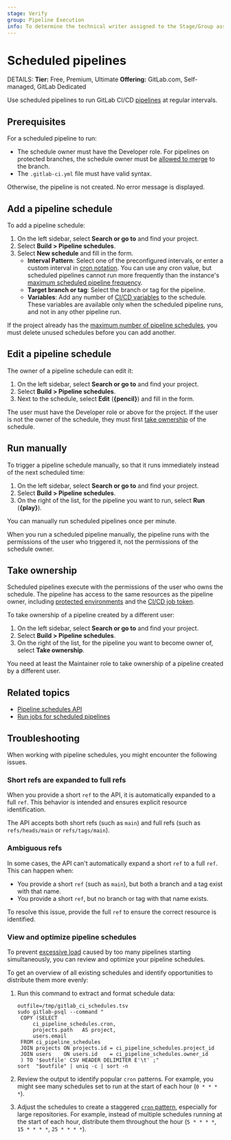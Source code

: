 ```yaml
---
stage: Verify
group: Pipeline Execution
info: To determine the technical writer assigned to the Stage/Group associated with this page, see https://handbook.gitlab.com/handbook/product/ux/technical-writing/#assignments
---
```


# Scheduled pipelines

DETAILS:
**Tier:** Free, Premium, Ultimate
**Offering:** GitLab.com, Self-managed, GitLab Dedicated

Use scheduled pipelines to run GitLab CI/CD [pipelines](index.md) at regular intervals.

## Prerequisites

For a scheduled pipeline to run:

- The schedule owner must have the Developer role. For pipelines on protected branches,
  the schedule owner must be [allowed to merge](../../user/project/repository/branches/protected.md#add-protection-to-existing-branches)
  to the branch.
- The `.gitlab-ci.yml` file must have valid syntax.

Otherwise, the pipeline is not created. No error message is displayed.

## Add a pipeline schedule

To add a pipeline schedule:

1. On the left sidebar, select **Search or go to** and find your project.
1. Select **Build > Pipeline schedules**.
1. Select **New schedule** and fill in the form.
   - **Interval Pattern**: Select one of the preconfigured intervals, or enter a custom
     interval in [cron notation](../../topics/cron/index.md). You can use any cron value,
     but scheduled pipelines cannot run more frequently than the instance's
     [maximum scheduled pipeline frequency](../../administration/cicd/index.md#change-maximum-scheduled-pipeline-frequency).
   - **Target branch or tag**: Select the branch or tag for the pipeline.
   - **Variables**: Add any number of [CI/CD variables](../variables/index.md) to the schedule.
     These variables are available only when the scheduled pipeline runs,
     and not in any other pipeline run.

If the project already has the [maximum number of pipeline schedules](../../administration/instance_limits.md#number-of-pipeline-schedules),
you must delete unused schedules before you can add another.

## Edit a pipeline schedule

The owner of a pipeline schedule can edit it:

1. On the left sidebar, select **Search or go to** and find your project.
1. Select **Build > Pipeline schedules**.
1. Next to the schedule, select **Edit** (**{pencil}**) and fill in the form.

The user must have the Developer role or above for the project. If the user is
not the owner of the schedule, they must first [take ownership](#take-ownership)
of the schedule.

## Run manually

To trigger a pipeline schedule manually, so that it runs immediately instead of
the next scheduled time:

1. On the left sidebar, select **Search or go to** and find your project.
1. Select **Build > Pipeline schedules**.
1. On the right of the list, for
   the pipeline you want to run, select **Run** (**{play}**).

You can manually run scheduled pipelines once per minute.

When you run a scheduled pipeline manually, the pipeline runs with the
permissions of the user who triggered it, not the permissions of the schedule owner.

## Take ownership

Scheduled pipelines execute with the permissions of the user
who owns the schedule. The pipeline has access to the same resources as the pipeline owner,
including [protected environments](../environments/protected_environments.md) and the
[CI/CD job token](../jobs/ci_job_token.md).

To take ownership of a pipeline created by a different user:

1. On the left sidebar, select **Search or go to** and find your project.
1. Select **Build > Pipeline schedules**.
1. On the right of the list, for
   the pipeline you want to become owner of, select **Take ownership**.

You need at least the Maintainer role to take ownership of a pipeline created by a different user.

## Related topics

- [Pipeline schedules API](../../api/pipeline_schedules.md)
- [Run jobs for scheduled pipelines](../jobs/job_rules.md#run-jobs-for-scheduled-pipelines)

## Troubleshooting

When working with pipeline schedules, you might encounter the following issues.

### Short refs are expanded to full refs

When you provide a short `ref` to the API, it is automatically expanded to a full `ref`.
This behavior is intended and ensures explicit resource identification.

The API accepts both short refs (such as `main`) and full refs (such as `refs/heads/main` or `refs/tags/main`).

### Ambiguous refs

In some cases, the API can't automatically expand a short `ref` to a full `ref`. This can happen when:

- You provide a short `ref` (such as `main`), but both a branch and a tag exist with that name.
- You provide a short `ref`, but no branch or tag with that name exists.

To resolve this issue, provide the full `ref` to ensure the correct resource is identified.

### View and optimize pipeline schedules

To prevent [excessive load](pipeline_efficiency.md) caused by too many pipelines starting simultaneously,
you can review and optimize your pipeline schedules.

To get an overview of all existing schedules and identify opportunities to distribute them more evenly:

1. Run this command to extract and format schedule data:

   ```shell
   outfile=/tmp/gitlab_ci_schedules.tsv
   sudo gitlab-psql --command "
    COPY (SELECT
        ci_pipeline_schedules.cron,
        projects.path   AS project,
        users.email
    FROM ci_pipeline_schedules
    JOIN projects ON projects.id = ci_pipeline_schedules.project_id
    JOIN users    ON users.id    = ci_pipeline_schedules.owner_id
    ) TO '$outfile' CSV HEADER DELIMITER E'\t' ;"
   sort  "$outfile" | uniq -c | sort -n
   ```

1. Review the output to identify popular `cron` patterns.
   For example, you might see many schedules set to run at the start of each hour (`0 * * * *`).
1. Adjust the schedules to create a staggered [`cron` pattern](../../topics/cron/index.md#cron-syntax), especially for large repositories.
   For example, instead of multiple schedules running at the start of each hour, distribute them throughout the hour (`5 * * * *`, `15 * * * *`, `25 * * * *`).
